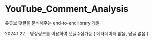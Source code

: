# YouTube_Comment_Analysis
유튜브 댓글을 분석해주는 end-to-end library 개발


2024.1.22. : 영상링크를 이용하여 댓글수집가능 ( 메타데이터 앖음, 답글 없음 )
